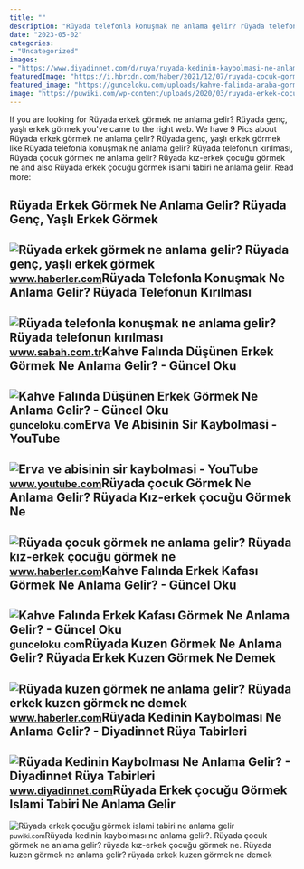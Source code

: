 ```yaml
---
title: ""
description: "Rüyada telefonla konuşmak ne anlama gelir? rüyada telefonun kırılması"
date: "2023-05-02"
categories:
- "Uncategorized"
images:
- "https://www.diyadinnet.com/d/ruya/ruyada-kedinin-kaybolmasi-ne-anlama-gelir-208.jpg"
featuredImage: "https://i.hbrcdn.com/haber/2021/12/07/ruyada-cocuk-gormek-ne-anlama-gelir-ruyada-kiz-14581485_6514_amp.jpg"
featured_image: "https://gunceloku.com/uploads/kahve-falinda-araba-gormek-ne-anlama-gelir-63e9f610e0973.jpeg"
image: "https://puwiki.com/wp-content/uploads/2020/03/ruyada-erkek-cocugu-gormek-islami-tabiri-ne-anlama-gelir.jpg"
---
```


If you are looking for Rüyada erkek görmek ne anlama gelir? Rüyada genç, yaşlı erkek görmek you've came to the right web. We have 9 Pics about Rüyada erkek görmek ne anlama gelir? Rüyada genç, yaşlı erkek görmek like Rüyada telefonla konuşmak ne anlama gelir? Rüyada telefonun kırılması, Rüyada çocuk görmek ne anlama gelir? Rüyada kız-erkek çocuğu görmek ne and also Rüyada erkek çocuğu görmek islami tabiri ne anlama gelir. Read more:

Rüyada Erkek Görmek Ne Anlama Gelir? Rüyada Genç, Yaşlı Erkek Görmek
--------------------------------------------------------------------

 ![Rüyada erkek görmek ne anlama gelir? Rüyada genç, yaşlı erkek görmek](https://i.hbrcdn.com/haber/2022/11/18/ruyada-erkek-gormek-ne-anlama-gelir-ruyada-genc-15437793_476_amp.jpg) <small>www.haberler.com</small>Rüyada Telefonla Konuşmak Ne Anlama Gelir? Rüyada Telefonun Kırılması
---------------------------------------------------------------------

 ![Rüyada telefonla konuşmak ne anlama gelir? Rüyada telefonun kırılması](https://iasbh.tmgrup.com.tr/7de9e1/752/395/0/0/699/368?u=https://isbh.tmgrup.com.tr/sbh/2019/10/31/ruyada-telefonla-konusmak-ne-anlama-gelir-telefonun-kirilmasi-kaybolmasi-calinmasi-1572532511118.jpg) <small>www.sabah.com.tr</small>Kahve Falında Düşünen Erkek Görmek Ne Anlama Gelir? - Güncel Oku
----------------------------------------------------------------

 ![Kahve Falında Düşünen Erkek Görmek Ne Anlama Gelir? - Güncel Oku](https://gunceloku.com/uploads/kahve-falinda-mezar-gormek-ne-anlama-gelir-640473039dde4.jpg) <small>gunceloku.com</small>Erva Ve Abisinin Sir Kaybolmasi - YouTube
-----------------------------------------

 ![Erva ve abisinin sir kaybolmasi - YouTube](https://i.ytimg.com/vi/nePkKlT1Sn0/maxresdefault.jpg) <small>www.youtube.com</small>Rüyada çocuk Görmek Ne Anlama Gelir? Rüyada Kız-erkek çocuğu Görmek Ne
----------------------------------------------------------------------

 ![Rüyada çocuk görmek ne anlama gelir? Rüyada kız-erkek çocuğu görmek ne](https://i.hbrcdn.com/haber/2021/12/07/ruyada-cocuk-gormek-ne-anlama-gelir-ruyada-kiz-14581485_6514_amp.jpg) <small>www.haberler.com</small>Kahve Falında Erkek Kafası Görmek Ne Anlama Gelir? - Güncel Oku
---------------------------------------------------------------

 ![Kahve Falında Erkek Kafası Görmek Ne Anlama Gelir? - Güncel Oku](https://gunceloku.com/uploads/kahve-falinda-araba-gormek-ne-anlama-gelir-63e9f610e0973.jpeg) <small>gunceloku.com</small>Rüyada Kuzen Görmek Ne Anlama Gelir? Rüyada Erkek Kuzen Görmek Ne Demek
-----------------------------------------------------------------------

 ![Rüyada kuzen görmek ne anlama gelir? Rüyada erkek kuzen görmek ne demek](https://i.hbrcdn.com/haber/2022/10/07/ruyada-kuzen-gormek-ne-anlama-gelir-ruyada-erkek-15341170_1852_amp.jpg) <small>www.haberler.com</small>Rüyada Kedinin Kaybolması Ne Anlama Gelir? - Diyadinnet Rüya Tabirleri
----------------------------------------------------------------------

 ![Rüyada Kedinin Kaybolması Ne Anlama Gelir? - Diyadinnet Rüya Tabirleri](https://www.diyadinnet.com/d/ruya/ruyada-kedinin-kaybolmasi-ne-anlama-gelir-208.jpg) <small>www.diyadinnet.com</small>Rüyada Erkek çocuğu Görmek Islami Tabiri Ne Anlama Gelir
--------------------------------------------------------

 ![Rüyada erkek çocuğu görmek islami tabiri ne anlama gelir](https://puwiki.com/wp-content/uploads/2020/03/ruyada-erkek-cocugu-gormek-islami-tabiri-ne-anlama-gelir.jpg) <small>puwiki.com</small>Rüyada kedinin kaybolması ne anlama gelir?. Rüyada çocuk görmek ne anlama gelir? rüyada kız-erkek çocuğu görmek ne. Rüyada kuzen görmek ne anlama gelir? rüyada erkek kuzen görmek ne demek
